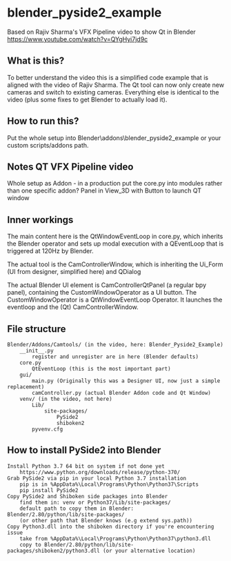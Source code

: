 # blender_pyside2_example
Based on Rajiv Sharma's VFX Pipeline video to show Qt in Blender
https://www.youtube.com/watch?v=QYgHyi7jd9c

## What is this?
To better understand the video this is a simplified code example that is aligned with the video of Rajiv Sharma. The Qt tool can now only create new cameras and switch to existing cameras. Everything else is identical to the video (plus some fixes to get Blender to actually load it).

## How to run this?
Put the whole setup into Blender\addons\blender_pyside2_example or your custom scripts/addons path.

## Notes QT VFX Pipeline video
Whole setup as Addon - in a production put the core.py into modules rather than one specific addon?
Panel in View_3D with Button to launch QT window

## Inner workings
The main content here is the QtWindowEventLoop in core.py, which inherits the Blender operator and sets up modal execution with a QEventLoop that is triggered at 120Hz by Blender.

The actual tool is the CamControllerWindow, which is inheriting the Ui_Form (UI from designer, simplified here) and QDialog

The actual Blender UI element is CamControllerQtPanel (a regular bpy panel), containing the CustomWindowOperator as a UI button. The CustomWindowOperator is a QtWindowEventLoop Operator. It launches the eventloop and the (Qt) CamControllerWindow.

## File structure
    Blender/Addons/Camtools/ (in the video, here: Blender_Pyside2_Example)
        __init__.py
            register and unregister are in here (Blender defaults)
        core.py
            QtEventLoop (this is the most important part)
        gui/
            main.py (Originally this was a Designer UI, now just a simple replacement)
            camController.py (actual Blender Addon code and Qt Window)
        venv/ (in the video, not here)
            Lib/
                site-packages/
                    PySide2
                    shiboken2
            pyvenv.cfg
        

## How to install PySide2 into Blender
    Install Python 3.7 64 bit on system if not done yet
        https://www.python.org/downloads/release/python-370/
    Grab PySide2 via pip in your local Python 3.7 installation
        pip is in %AppData%\Local\Programs\Python\Python37\Scripts
        pip install PySide2
    Copy PySide2 and Shiboken side packages into Blender
        find them in: venv or Python37/Lib/site-packages/
        default path to copy them in Blender: Blender/2.80/python/lib/site-packages/
        (or other path that Blender knows (e.g extend sys.path))
    Copy Python3.dll into the shiboken directory if you're encountering issue
        take from %AppData%\Local\Programs\Python\Python37\python3.dll
        copy to Blender/2.80/python/lib/site-packages/shiboken2/python3.dll (or your alternative location)
